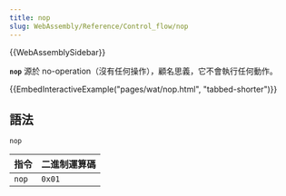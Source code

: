 ```yaml
---
title: nop
slug: WebAssembly/Reference/Control_flow/nop
---
```


{{WebAssemblySidebar}}

**`nop`** 源於 no-operation（沒有任何操作），顧名思義，它不會執行任何動作。

{{EmbedInteractiveExample("pages/wat/nop.html", "tabbed-shorter")}}

## 語法

```wasm
nop
```

| 指令         | 二進制運算碼 |
| ----------- | ------------- |
| `nop`       | `0x01`        |
